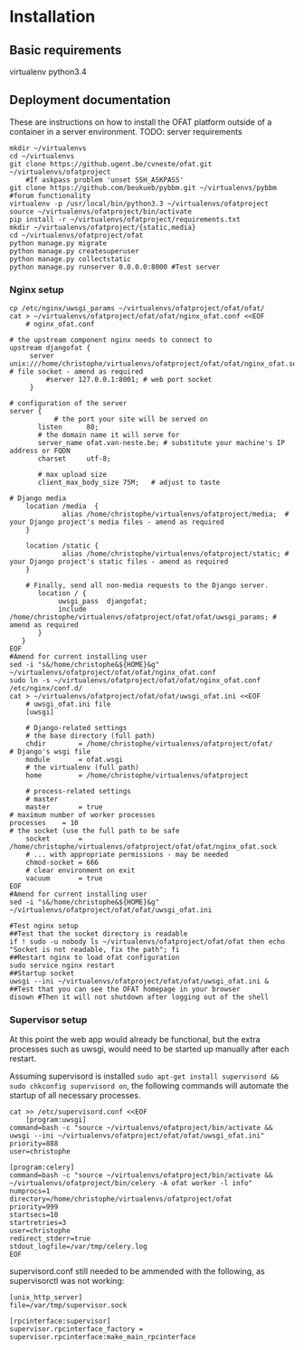 Installation
============

Basic requirements
------------------
virtualenv
python3.4

Deployment documentation
------------------------
These are instructions on how to install the OFAT platform outside of a container in a server environment.
TODO: server requirements

    mkdir ~/virtualenvs
    cd ~/virtualenvs
    git clone https://github.ugent.be/cvneste/ofat.git ~/virtualenvs/ofatproject
        #If askpass problem 'unset SSH_ASKPASS'
    git clone https://github.com/beukueb/pybbm.git ~/virtualenvs/pybbm #forum functionality
    virtualenv -p /usr/local/bin/python3.3 ~/virtualenvs/ofatproject
    source ~/virtualenvs/ofatproject/bin/activate
    pip install -r ~/virtualenvs/ofatproject/requirements.txt
    mkdir ~/virtualenvs/ofatproject/{static,media}
    cd ~/virtualenvs/ofatproject/ofat
    python manage.py migrate
    python manage.py createsuperuser
    python manage.py collectstatic
    python manage.py runserver 0.0.0.0:8000 #Test server

 ### Nginx setup
 
    cp /etc/nginx/uwsgi_params ~/virtualenvs/ofatproject/ofat/ofat/
    cat > ~/virtualenvs/ofatproject/ofat/ofat/nginx_ofat.conf <<EOF
    	# nginx_ofat.conf

	# the upstream component nginx needs to connect to
	upstream djangofat {
		 server unix:///home/christophe/virtualenvs/ofatproject/ofat/ofat/nginx_ofat.sock; # file socket - amend as required
	         #server 127.0.0.1:8001; # web port socket
		 }

	# configuration of the server
	server {
    	       # the port your site will be served on
	       listen      80;
	       # the domain name it will serve for
	       server_name ofat.van-neste.be; # substitute your machine's IP address or FQDN
	       charset     utf-8;

	       # max upload size
	       client_max_body_size 75M;   # adjust to taste

	# Django media
	    location /media  {
	             alias /home/christophe/virtualenvs/ofatproject/media;  # your Django project's media files - amend as required
	    }

	    location /static {
	    	     alias /home/christophe/virtualenvs/ofatproject/static; # your Django project's static files - amend as required
   	    }

    	# Finally, send all non-media requests to the Django server.
    	   location / {
           	    uwsgi_pass  djangofat;
        	    include     /home/christophe/virtualenvs/ofatproject/ofat/ofat/uwsgi_params; # amend as required
           }
	   }
    EOF
    #Amend for current installing user
    sed -i "s&/home/christophe&${HOME}&g" ~/virtualenvs/ofatproject/ofat/ofat/nginx_ofat.conf
    sudo ln -s ~/virtualenvs/ofatproject/ofat/ofat/nginx_ofat.conf /etc/nginx/conf.d/
    cat > ~/virtualenvs/ofatproject/ofat/ofat/uwsgi_ofat.ini <<EOF
        # uwsgi_ofat.ini file
    	[uwsgi]
    
        # Django-related settings
    	# the base directory (full path)
    	chdir        = /home/christophe/virtualenvs/ofatproject/ofat/
	# Django's wsgi file
    	module       = ofat.wsgi
    	# the virtualenv (full path)
    	home         = /home/christophe/virtualenvs/ofatproject
    
        # process-related settings
    	# master
    	master       = true
	# maximum number of worker processes
	processes    = 10
	# the socket (use the full path to be safe
    	socket       = /home/christophe/virtualenvs/ofatproject/ofat/ofat/nginx_ofat.sock
    	# ... with appropriate permissions - may be needed
    	chmod-socket = 666
    	# clear environment on exit
    	vacuum       = true
    EOF
    #Amend for current installing user
    sed -i "s&/home/christophe&${HOME}&g"  ~/virtualenvs/ofatproject/ofat/ofat/uwsgi_ofat.ini
    
    #Test nginx setup
    ##Test that the socket directory is readable
    if ! sudo -u nobody ls ~/virtualenvs/ofatproject/ofat/ofat then echo "Socket is not readable, fix the path"; fi
    ##Restart nginx to load ofat configuration
    sudo service nginx restart
    ##Startup socket
    uwsgi --ini ~/virtualenvs/ofatproject/ofat/ofat/uwsgi_ofat.ini &
    ##Test that you can see the OFAT homepage in your browser
    disown #Then it will not shutdown after logging out of the shell

### Supervisor setup

At this point the web app would already be functional, but the extra
processes such as uwsgi, would need to be started up manually after
each restart.

Assuming supervisord is installed `sudo apt-get install supervisord &&
sudo chkconfig supervisord on`, the following commands will automate
the startup of all necessary processes.

    cat >> /etc/supervisord.conf <<EOF
        [program:uwsgi]
	command=bash -c "source ~/virtualenvs/ofatproject/bin/activate && uwsgi --ini ~/virtualenvs/ofatproject/ofat/ofat/uwsgi_ofat.ini"
	priority=888
	user=christophe

	[program:celery]
	command=bash -c "source ~/virtualenvs/ofatproject/bin/activate && ~/virtualenvs/ofatproject/bin/celery -A ofat worker -l info"
	numprocs=1
	directory=/home/christophe/virtualenvs/ofatproject/ofat
	priority=999
	startsecs=10
	startretries=3
	user=christophe
	redirect_stderr=true
	stdout_logfile=/var/tmp/celery.log
    EOF

supervisord.conf still needed to be ammended with the following, as supervisorctl was not working:

    [unix_http_server]
    file=/var/tmp/supervisor.sock

    [rpcinterface:supervisor]
    supervisor.rpcinterface_factory = supervisor.rpcinterface:make_main_rpcinterface
